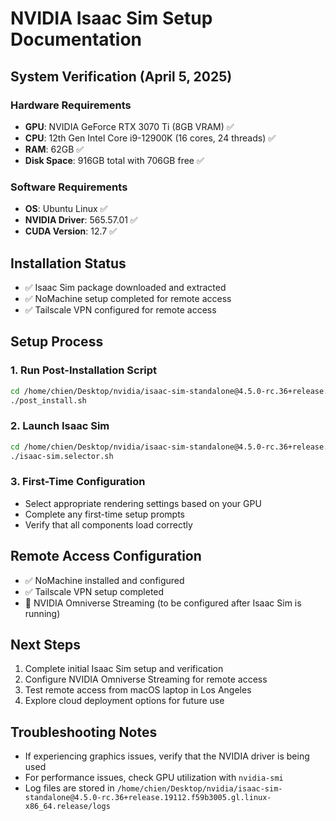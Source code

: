 # NVIDIA Isaac Sim Setup Documentation

## System Verification (April 5, 2025)

### Hardware Requirements
- **GPU**: NVIDIA GeForce RTX 3070 Ti (8GB VRAM) ✅
- **CPU**: 12th Gen Intel Core i9-12900K (16 cores, 24 threads) ✅
- **RAM**: 62GB ✅
- **Disk Space**: 916GB total with 706GB free ✅

### Software Requirements
- **OS**: Ubuntu Linux ✅
- **NVIDIA Driver**: 565.57.01 ✅
- **CUDA Version**: 12.7 ✅

## Installation Status
- ✅ Isaac Sim package downloaded and extracted
- ✅ NoMachine setup completed for remote access
- ✅ Tailscale VPN configured for remote access

## Setup Process

### 1. Run Post-Installation Script
```bash
cd /home/chien/Desktop/nvidia/isaac-sim-standalone@4.5.0-rc.36+release.19112.f59b3005.gl.linux-x86_64.release
./post_install.sh
```

### 2. Launch Isaac Sim
```bash
cd /home/chien/Desktop/nvidia/isaac-sim-standalone@4.5.0-rc.36+release.19112.f59b3005.gl.linux-x86_64.release
./isaac-sim.selector.sh
```

### 3. First-Time Configuration
- Select appropriate rendering settings based on your GPU
- Complete any first-time setup prompts
- Verify that all components load correctly

## Remote Access Configuration
- ✅ NoMachine installed and configured
- ✅ Tailscale VPN setup completed
- 🔄 NVIDIA Omniverse Streaming (to be configured after Isaac Sim is running)

## Next Steps
1. Complete initial Isaac Sim setup and verification
2. Configure NVIDIA Omniverse Streaming for remote access
3. Test remote access from macOS laptop in Los Angeles
4. Explore cloud deployment options for future use

## Troubleshooting Notes
- If experiencing graphics issues, verify that the NVIDIA driver is being used
- For performance issues, check GPU utilization with `nvidia-smi`
- Log files are stored in `/home/chien/Desktop/nvidia/isaac-sim-standalone@4.5.0-rc.36+release.19112.f59b3005.gl.linux-x86_64.release/logs`
